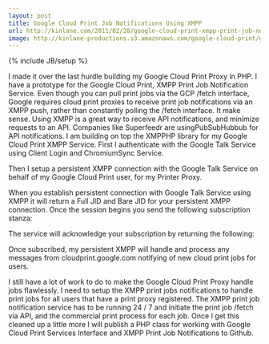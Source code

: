 ```yaml
---
layout: post
title: Google Cloud Print Job Notifications Using XMPP
url: http://kinlane.com/2011/02/28/google-cloud-print-xmpp-print-job-notifications/
image: http://kinlane-productions.s3.amazonaws.com/google-cloud-print/google-cloud-print-mimeo.png
---
```

{% include JB/setup %}
I made it over the last hurdle building my Google Cloud Print Proxy in PHP.
I have a prototype for the Google Cloud Print, XMPP Print Job Notification Service.
Even though you can pull print jobs via the GCP /fetch interface, Google requires cloud print proxies to receive print job notifications via an XMPP push, rather than constantly polling the /fetch interface.
It make sense.  Using XMPP is a great way to receive API notifications, and minimize requests to an API. Companies like Superfeedr are usingPubSubHubbub for API notifications.
I am building on top the XMPPHP library for my Google Cloud Print XMPP Service.
First I authenticate with the Google Talk Service using Client Login and ChromiumSync Service.

Then I setup a persistent XMPP connection with the Google Talk Service on behalf of my Google Cloud Print user, for my Printer Proxy.

When you establish persistent connection with Google Talk Service using XMPP it will return a Full JID and Bare JID for your persistent XMPP connection.
Once the session begins you send the following subscription stanza:

The service will acknowledge your subscription by returning the following:


Once subscribed, my persistent XMPP will handle and process any messages from cloudprint.google.com notifying of new cloud print jobs for users.


I still have a lot of work to do to make the Google Cloud Print Proxy handle jobs flawlessly.
I need to setup the XMPP print jobs notifications to handle print jobs for all users that have a print proxy registered.
The XMPP print job notification service has to be running 24 / 7 and initiate the print job /fetch via API, and the commercial print process for each job.
Once I get this cleaned up a little more I will publish a PHP class for working with Google Cloud Print Services Interface and XMPP Print Job Notifications to Github.

